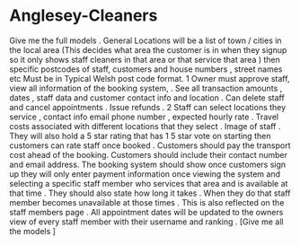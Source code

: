 # Anglesey-Cleaners
Give me the full models  . General Locations will be a list of town / cities in the local area (This decides what area the customer is in when they signup so it only shows staff cleaners in that area or that service that area ) then specific postcodes of staff, customers and house numbers , street names etc Must be in Typical Welsh post code format.   1 Owner must approve staff, view all information of the booking system, . See all transaction amounts , dates , staff data and customer contact info and location . Can delete staff and cancel appointments . Issue refunds .                 2 Staff can select locations they service , contact info email phone number , expected hourly rate . Travel costs associated with different locations that they select . Image of staff . They will also hold a 5 star rating that has 1 5 star vote on starting then customers can rate staff once booked . Customers should pay the transport cost ahead of the booking.  Customers should include their contact number and email address. The booking system should show once customers sign up they will only enter payment information once viewing the system and selecting a specific staff member who services that area and is available at that time . They should also state how long it takes . When they do that staff member becomes unavailable at those times . This is also reflected on the staff members page . All appointment dates will be updated to the owners view of every staff member with their username and ranking . [Give me all the models ] 